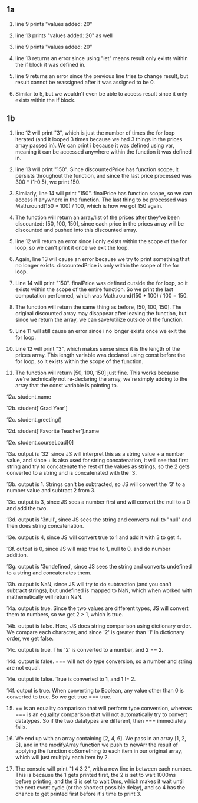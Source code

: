 ## 1a
1. line 9 prints "values added: 20"
   
2. line 13 prints "values added: 20" as well

3. line 9 prints "values added: 20"

4. line 13 returns an error since using "let" means result only exists within the if block it was defined in.

5. line 9 returns an error since the previous line tries to change result, but result cannot be reassigned after it was assigned to be 0.

6. Similar to 5, but we wouldn't even be able to access result since it only exists within the if block.

## 1b
1. line 12 will print "3", which is just the number of times the for loop iterated (and it looped 3 times because we had 3 things in the prices array passed in). We can print i because it was defined using var, meaning it can be accessed anywhere within the function it was defined in.

2. line 13 will print "150". Since discountedPrice has function scope, it persists throughout the function, and since the last price processed was 300 * (1-0.5), we print 150.

3. Similarly, line 14 will print "150". finalPrice has function scope, so we can access it anywhere in the function. The last thing to be processed was Math.round(150 * 100) / 100, which is how we got 150 again.

4. The function will return an array/list of the prices after they've been discounted: [50, 100, 150], since each price in the prices array will be discounted and pushed into this discounted array.

5. line 12 will return an error since i only exists within the scope of the for loop, so we can't print it once we exit the loop.

6. Again, line 13 will cause an error because we try to print something that no longer exists. discountedPrice is only within the scope of the for loop.

7. Line 14 will print "150". finalPrice was defined outside the for loop, so it exists within the scope of the entire function. So we print the last computation performed, which was Math.round(150 * 100) / 100 = 150.

8. The function will return the same thing as before, [50, 100, 150]. The original discounted array may disappear after leaving the function, but since we return the array, we can save/utilize outside of the function.

9. Line 11 will still cause an error since i no longer exists once we exit the for loop.

10. Line 12 will print "3", which makes sense since it is the length of the prices array. This length variable was declared using const before the for loop, so it exists within the scope of the function.

11. The function will return [50, 100, 150] just fine. This works because we're technically not re-declaring the array, we're simply adding to the array that the const variable is pointing to.

12a. student.name

12b. student['Grad Year']

12c. student.greeting()

12d. student['Favorite Teacher'].name

12e. student.courseLoad[0]

13a. output is '32' since JS will interpret this as a string value + a number value, and since + is also used for string concatenation, it will see that first string and try to concatenate the rest of the values as strings, so the 2 gets converted to a string and is concatenated with the '3'.

13b. output is 1. Strings can't be subtracted, so JS will convert the '3' to a number value and subtract 2 from 3.

13c. output is 3, since JS sees a number first and will convert the null to a 0 and add the two.

13d. output is '3null', since JS sees the string and converts null to "null" and then does string concatenation.

13e. output is 4, since JS will convert true to 1 and add it with 3 to get 4.

13f. output is 0, since JS will map true to 1, null to 0, and do number addition.

13g. output is '3undefined', since JS sees the string and converts undefined to a string and concatenates them.

13h. output is NaN, since JS will try to do subtraction (and you can't subtract strings), but undefined is mapped to NaN, which when worked with mathematically will return NaN.

14a. output is true. Since the two values are different types, JS will convert them to numbers, so we get 2 > 1, which is true.

14b. output is false. Here, JS does string comparison using dictionary order. We compare each character, and since '2' is greater than '1' in dictionary order, we get false.

14c. output is true. The '2' is converted to a number, and 2 == 2.

14d. output is false. === will not do type conversion, so a number and string are not equal.

14e. output is false. True is converted to 1, and 1 != 2.

14f. output is true. When converting to Boolean, any value other than 0 is converted to true. So we get true === true.

15. == is an equality comparison that will perform type conversion, whereas === is an equality comparison that will not automatically try to convert datatypes. So if the two datatypes are different, then === immediately fails.

17. We end up with an array containing [2, 4, 6]. We pass in an array [1, 2, 3], and in the modifyArray function we push to newArr the result of applying the function doSomething to each item in our original array, which will just multiply each item by 2.

18. The console will print "1 4 3 2", with a new line in between each number. This is because the 1 gets printed first, the 2 is set to wait 1000ms before printing, and the 3 is set to wait 0ms, which makes it wait until the next event cycle (or the shortest possible delay), and so 4 has the chance to get printed first before it's time to print 3.
